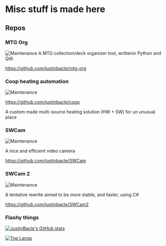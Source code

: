 # Misc stuff is made here

## Repos

### MTG Org
![Maintenance](https://img.shields.io/badge/Maintained%3F-yes-green.svg)
A MTG collection/deck organizer tool, writtenin Python and Qt6.

https://github.com/justinbacle/mtg-org

### Coop heating automation
![Maintenance](https://img.shields.io/badge/Maintained%3F-yes-green.svg)

https://github.com/justinbacle/coop

A custom made multi-source heating solution (HW + SW) for un unusual place

### SWCam
![Maintenance](https://img.shields.io/badge/Maintained%3F-no-red.svg)

A nice and efficient video camera

https://github.com/justinbacle/SWCam

### SWCam 2
![Maintenance](https://img.shields.io/badge/Maintained%3F-yes-green.svg)

A tentative rewrite aimed to be more stable, and faster, using C#

https://github.com/justinbacle/SWCam2

### Flashy things
[![JustinBacle's GitHub stats](https://github-readme-stats.vercel.app/api?username=justinbacle&count_private=true&theme=dark)](https://github.com/justinbacle)

[![Top Langs](https://github-readme-stats.vercel.app/api/top-langs/?username=justinbacle&count_private=true&theme=dark)](https://github.com/justinbacle)


<!--
**justinbacle/justinbacle** is a ✨ _special_ ✨ repository because its `README.md` (this file) appears on your GitHub profile.

Here are some ideas to get you started:

- 🔭 I’m currently working on ...
- 🌱 I’m currently learning ...
- 👯 I’m looking to collaborate on ...
- 🤔 I’m looking for help with ...
- 💬 Ask me about ...
- 📫 How to reach me: ...
- 😄 Pronouns: ...
- ⚡ Fun fact: ...
-->

